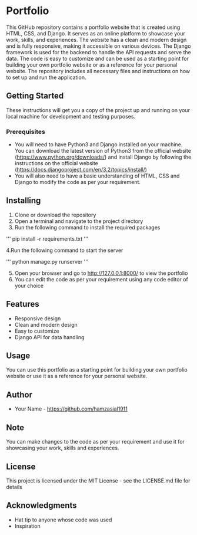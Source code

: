 # Portfolio
This GitHub repository contains a portfolio website that is created using HTML, CSS, and Django. It serves as an online platform to showcase your work, skills, and experiences. The website has a clean and modern design and is fully responsive, making it accessible on various devices. The Django framework is used for the backend to handle the API requests and serve the data. The code is easy to customize and can be used as a starting point for building your own portfolio website or as a reference for your personal website. The repository includes all necessary files and instructions on how to set up and run the application.

## Getting Started

These instructions will get you a copy of the project up and running on your local machine for development and testing purposes.

### Prerequisites

* You will need to have Python3 and Django installed on your machine. You can download the latest version of Python3 from the official website (https://www.python.org/downloads/) and install Django by following the instructions on the official website (https://docs.djangoproject.com/en/3.2/topics/install/)<br>
* You will also need to have a basic understanding of HTML, CSS and Django to modify the code as per your requirement. <br>

## Installing

1. Clone or download the repository <br>
2. Open a terminal and navigate to the project directory <br>
3. Run the following command to install the required packages <br>

'''
pip install -r requirements.txt
'''

4.Run the following command to start the server <br>

'''
python manage.py runserver
'''

5. Open your browser and go to http://127.0.0.1:8000/ to view the portfolio <br>
6. You can edit the code as per your requirement using any code editor of your choice <br>

## Features

* Responsive design <br>
* Clean and modern design <br>
* Easy to customize <br>
* Django API for data handling <br>

## Usage

You can use this portfolio as a starting point for building your own portfolio website or use it as a reference for your personal website.

## Author

* Your Name - https://github.com/hamzasial1911

## Note

You can make changes to the code as per your requirement and use it for showcasing your work, skills and experiences.

## License

This project is licensed under the MIT License - see the LICENSE.md file for details


## Acknowledgments

* Hat tip to anyone whose code was used
* Inspiration
